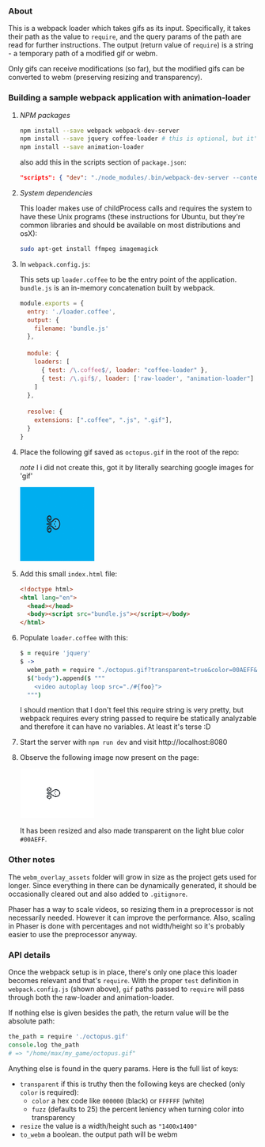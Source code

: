 ### About

This is a webpack loader which takes gifs as its input. Specifically, it takes their path as the value to `require`, and
the query params of the path are read for further instructions. The output (return value of `require`) is a string - 
a temporary path of a modified gif or webm.

Only gifs can receive modifications (so far), but the modified gifs can be converted to webm (preserving resizing and transparency).

### Building a sample webpack application with animation-loader

1. _NPM packages_  

    ```sh
    npm install --save webpack webpack-dev-server
    npm install --save jquery coffee-loader # this is optional, but it's used for this guide
    npm install --save animation-loader
    ```

    also add this in the scripts section of `package.json`:  

    ```json
    "scripts": { "dev": "./node_modules/.bin/webpack-dev-server --content-base . --inline --hot" }
    ```

2. _System dependencies_  

    This loader makes use of childProcess calls and requires the system to have 
    these Unix programs (these instructions for Ubuntu, but they're common libraries and should be available 
    on most distributions and osX):
    ```sh
    sudo apt-get install ffmpeg imagemagick
    ```

2. In `webpack.config.js`:  

    This sets up `loader.coffee` to be the entry point of the application.  
    `bundle.js` is an in-memory concatenation built by webpack.  
    ```js
    module.exports = {
      entry: './loader.coffee',
      output: {
        filename: 'bundle.js'
      },

      module: {
        loaders: [
          { test: /\.coffee$/, loader: "coffee-loader" },
          { test: /\.gif$/, loader: ['raw-loader', "animation-loader"] },
        ]
      },

      resolve: {
        extensions: [".coffee", ".js", ".gif"],
      }
    }

    ```

3. Place the following gif saved as `octopus.gif` in the root of the repo:  

    _note_ I i did not create this, got it by literally searching google images for 'gif'  

    ![octopus gif](./octopus.gif)


4. Add this small `index.html` file:  

    ```html
    <!doctype html>
    <html lang="en">
      <head></head>
      <body><script src="bundle.js"></script></body>
    </html>
    ```

5. Populate `loader.coffee` with this:  

    ```coffee
    $ = require 'jquery'
    $ ->
      webm_path = require "./octopus.gif?transparent=true&color=00AEFF&resize=150x100"
      $("body").append($ """
        <video autoplay loop src="./#{foo}">
      """)
    ```
    
    I should mention that I don't feel this require string is very pretty, but webpack
    requires every string passed to require be statically analyzable and therefore it can have no
    variables. At least it's terse :D

6. Start the server with `npm run dev` and visit http://localhost:8080

7. Observe the following image now present on the page:  

   ![modified gif](./modified-octopus.gif)  

   It has been resized and also made transparent on the light blue color `#00AEFF`.  


### Other notes

The `webm_overlay_assets` folder will grow in size as the project gets used for longer. Since everything in there can be dynamically generated, it should be
occasionally cleared out and also added to `.gitignore`.

Phaser has a way to scale videos, so resizing them in a preprocessor is not
necessarily needed. However it can improve the performance. Also, scaling in
Phaser is done with percentages and not width/height so it's probably easier to
use the preprocessor anyway.

### API details

Once the webpack setup is in place, there's only one place this loader becomes relevant and that's `require`. With the proper
`test` definition in `webpack.config.js` (shown above), `gif` paths passed to `require` will pass through both the raw-loader and animation-loader.

If nothing else is given besides the path, the return value will be the absolute path:

```coffee
the_path = require './octopus.gif'
console.log the_path 
# => "/home/max/my_game/octopus.gif"
```

Anything else is found in the query params. Here is the full list of keys:

- `transparent` if this is truthy then the following keys are checked (only `color` is required):
    - `color` a hex code like `000000` (black) or `FFFFFF` (white)
    - `fuzz` (defaults to 25) the percent leniency when turning color into transparency
- `resize` the value is a width/height such as `"1400x1400"`
- `to_webm` a boolean. the output path will be webm
